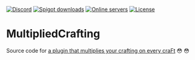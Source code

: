 [![Discord](https://img.shields.io/discord/811844634090537040?color=7289da&label=discord&logo=discord&logoColor=white)](https://discord.gg/TkRqzY6eGn)
[![Spigot downloads](https://img.shields.io/spiget/downloads/89265?color=yellow&label=Spigot%20downloads)](https://www.spigotmc.org/resources/tapls-multiplied-crafting-challenge-recreation.89265/)
[![Online servers](https://img.shields.io/bstats/servers/10431?color=brightgreen&label=Online%20servers)](https://bstats.org/plugin/bukkit/Multiplied%20Crafting/10431)
[![License](https://img.shields.io/badge/License-GPL-orange)](https://github.com/notnotnotswipez/MultipliedCrafting/blob/main/LICENSE)

# MultipliedCrafting

Source code for [a plugin that multiplies your crafting on every craFt](https://www.spigotmc.org/resources/tapls-multiplied-crafting-challenge-recreation.89265/) :flushed: :flushed:

